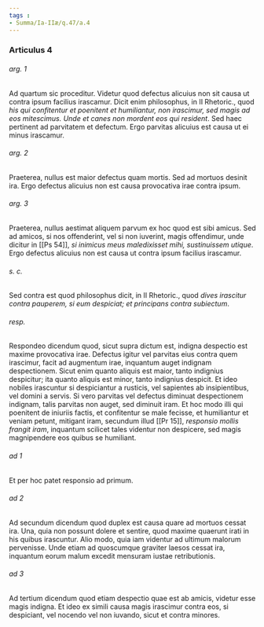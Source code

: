 ```yaml
---
tags : 
- Summa/Ia-IIæ/q.47/a.4
---
```


### Articulus 4

###### arg. 1
Ad quartum sic proceditur. Videtur quod defectus alicuius non sit causa ut contra ipsum facilius irascamur. Dicit enim philosophus, in II Rhetoric., quod *his qui confitentur et poenitent et humiliantur, non irascimur, sed magis ad eos mitescimus. Unde et canes non mordent eos qui resident*. Sed haec pertinent ad parvitatem et defectum. Ergo parvitas alicuius est causa ut ei minus irascamur.

###### arg. 2
Praeterea, nullus est maior defectus quam mortis. Sed ad mortuos desinit ira. Ergo defectus alicuius non est causa provocativa irae contra ipsum.

###### arg. 3
Praeterea, nullus aestimat aliquem parvum ex hoc quod est sibi amicus. Sed ad amicos, si nos offenderint, vel si non iuverint, magis offendimur, unde dicitur in [[Ps 54]], *si inimicus meus maledixisset mihi, sustinuissem utique*. Ergo defectus alicuius non est causa ut contra ipsum facilius irascamur.

###### s. c.
Sed contra est quod philosophus dicit, in II Rhetoric., quod *dives irascitur contra pauperem, si eum despiciat; et principans contra subiectum*.

###### resp.
Respondeo dicendum quod, sicut supra dictum est, indigna despectio est maxime provocativa irae. Defectus igitur vel parvitas eius contra quem irascimur, facit ad augmentum irae, inquantum auget indignam despectionem. Sicut enim quanto aliquis est maior, tanto indignius despicitur; ita quanto aliquis est minor, tanto indignius despicit. Et ideo nobiles irascuntur si despiciantur a rusticis, vel sapientes ab insipientibus, vel domini a servis. Si vero parvitas vel defectus diminuat despectionem indignam, talis parvitas non auget, sed diminuit iram. Et hoc modo illi qui poenitent de iniuriis factis, et confitentur se male fecisse, et humiliantur et veniam petunt, mitigant iram, secundum illud [[Pr 15]], *responsio mollis frangit iram*, inquantum scilicet tales videntur non despicere, sed magis magnipendere eos quibus se humiliant.

###### ad 1
Et per hoc patet responsio ad primum.

###### ad 2
Ad secundum dicendum quod duplex est causa quare ad mortuos cessat ira. Una, quia non possunt dolere et sentire, quod maxime quaerunt irati in his quibus irascuntur. Alio modo, quia iam videntur ad ultimum malorum pervenisse. Unde etiam ad quoscumque graviter laesos cessat ira, inquantum eorum malum excedit mensuram iustae retributionis.

###### ad 3
Ad tertium dicendum quod etiam despectio quae est ab amicis, videtur esse magis indigna. Et ideo ex simili causa magis irascimur contra eos, si despiciant, vel nocendo vel non iuvando, sicut et contra minores.

